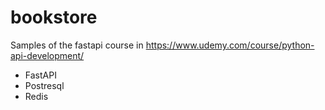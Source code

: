 # bookstore
Samples of the fastapi course in https://www.udemy.com/course/python-api-development/

- FastAPI
- Postresql 
- Redis